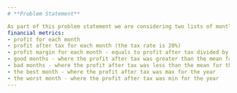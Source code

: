 ```yaml
---
# **Problem Statement**

As part of this problem statement we are considering two lists of montly revenue and montly expenditure to calculate the profit or loss for the given financial year.  Below are the tasks that are performed on the data
financial metrics:
- profit for each month
- profit after tax for each month (the tax rate is 20%)
- profit margin for each month - equals to profit after tax divided by revenue
- good months - where the profit after tax was greater than the mean for the year
- bad months - where the profit after tax was less than the mean for the year
- the best month - where the profit after tax was max for the year
- the worst month - where the profit after tax was min for the year
---
```

